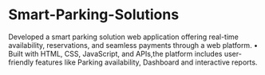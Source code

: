# Smart-Parking-Solutions
 Developed a smart parking solution web application offering real-time availability, reservations, and seamless  payments through a web platform.  • Built with HTML, CSS, JavaScript, and APIs,the platform includes user-friendly features like Parking  availability, Dashboard and interactive reports.
